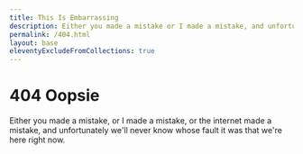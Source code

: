 ```yaml
---
title: This Is Embarrassing
description: Either you made a mistake or I made a mistake, and unfortunately we'll never know whose fault it was.
permalink: /404.html
layout: base
eleventyExcludeFromCollections: true
---
```


# 404 Oopsie

Either you made a mistake, or I made a mistake, or the internet made a mistake, and unfortunately we'll never know whose fault it was that we're here right now.
